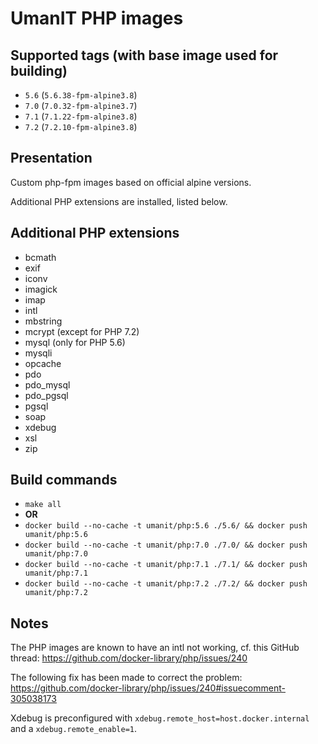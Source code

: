# UmanIT PHP images

## Supported tags (with base image used for building)
* `5.6` (`5.6.38-fpm-alpine3.8`)
* `7.0` (`7.0.32-fpm-alpine3.7`)
* `7.1` (`7.1.22-fpm-alpine3.8`)
* `7.2` (`7.2.10-fpm-alpine3.8`)

## Presentation
Custom php-fpm images based on official alpine versions.

Additional PHP extensions are installed, listed below.

## Additional PHP extensions
* bcmath
* exif
* iconv
* imagick
* imap
* intl
* mbstring
* mcrypt (except for PHP 7.2)
* mysql (only for PHP 5.6)
* mysqli
* opcache
* pdo
* pdo_mysql
* pdo_pgsql
* pgsql
* soap
* xdebug
* xsl
* zip

## Build commands
* `make all`
* **OR**
* `docker build --no-cache -t umanit/php:5.6 ./5.6/ && docker push umanit/php:5.6`
* `docker build --no-cache -t umanit/php:7.0 ./7.0/ && docker push umanit/php:7.0`
* `docker build --no-cache -t umanit/php:7.1 ./7.1/ && docker push umanit/php:7.1`
* `docker build --no-cache -t umanit/php:7.2 ./7.2/ && docker push umanit/php:7.2`

## Notes
The PHP images are known to have an intl not working, cf. this GitHub thread: https://github.com/docker-library/php/issues/240

The following fix has been made to correct the problem: https://github.com/docker-library/php/issues/240#issuecomment-305038173

Xdebug is preconfigured with `xdebug.remote_host=host.docker.internal`
and a `xdebug.remote_enable=1`.
